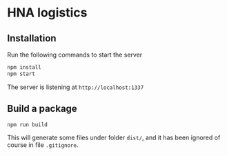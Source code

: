 # HNA logistics

## Installation

Run the following commands to start the server

```sh
npm install
npm start
```

The server is listening at ```http://localhost:1337```

## Build a package

```sh
npm run build
```

This will generate some files under folder `dist/`, and it has been ignored of course
in file `.gitignore`.